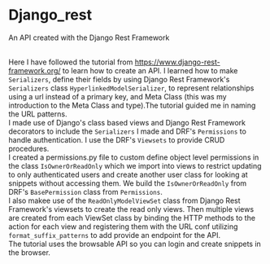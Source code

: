 # Django_rest
An API created with the Django Rest Framework<br><br>

Here I have followed the tutorial from https://www.django-rest-framework.org/ to learn how to create an API. I learned how to make `Serializers`, define their fields by using Django Rest Framework's `Serializers` class `HyperlinkedModelSerializer`, to represent relationships using a url instead of a primary key, and Meta Class (this was my introduction to the Meta Class and type).The tutorial guided me in naming the URL patterns. <br>
I made use of Django's class based views and Django Rest Framework decorators to include the `Serializers` I made and DRF's `Permissions` to handle authentication. I use the DRF's `Viewsets` to provide CRUD procedures. <br>
I created a permissions.py file to custom define object level permissions in the class `IsOwnerOrReadOnly` which we import into views to restrict updating to only authenticated users and create another user class for looking at snippets without accessing them. We build the `IsOwnerOrReadOnly` from DRF's `BasePermission` class from `Permissions`. <br>
I also makee use of the `ReadOnlyModelViewSet` class from Django Rest Framework's viewsets to create the read only views. Then multiple views are created from each ViewSet class by binding the HTTP methods to the action for each view and registering them with the URL conf utilizing `format_suffix_patterns` to add provide an endpoint for the API.<br>
The tutorial uses the browsable API so you can login and create snippets in the browser.
